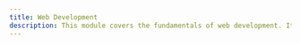 ```yaml
---
title: Web Development
description: This module covers the fundamentals of web development. It is intended to assess your knowledge of the following topics in general web development.
---
```

